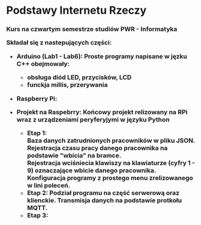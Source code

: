 # Podstawy Internetu Rzeczy

<h3>Kurs na czwartym semestrze studiów PWR - Informatyka

Składał się z nastepujących części:
- Arduino (Lab1 - Lab6):
    Proste programy napisane w jęzku C++ obejmowały:
    - obsługa diód LED, przycisków, LCD
    - funckja millis, przerywania
- Raspberry Pi:
    
- Projekt na Raspebrry:
 Końcowy projekt relizowany na RPi wraz z urządzeniami peryferyjymi w języku Python
    - Etap 1:
    <br>Baza danych zatrudnionych pracowników w pliku JSON.
    <br>Rejestracja czasu pracy danego pracownika na podstawie "wbicia" na bramce.
    <br>Rejestracja wciśniecia klawiszy na klawiaturze (cyfry 1 - 9) oznaczające wbicie danego pracownika.
    Konfiguracja programy z prostego menu zrelizowanego w lini poleceń.
    - Etap 2:
    Podział programu na część serwerową oraz klienckie.
Transmisja danych na podstawie protkołu MQTT.
    - Etap 3:
        
